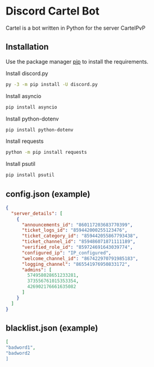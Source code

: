 # Discord Cartel Bot

Cartel is a bot written in Python for the server CartelPvP

## Installation

Use the package manager [pip](https://pip.pypa.io/en/stable/) to install the requirements.

Install discord.py

```bash
py -3 -m pip install -U discord.py
```

Install asyncio

```bash
pip install asyncio
```

Install python-dotenv

```bash
pip install python-dotenv
```

Install requests

```bash
python -m pip install requests
```

Install psutil

```bash
pip install psutil
```

## config.json (example)

```json
{
  "server_details": [
    {
      "announcements_id": "860117203683770399",
      "ticket_logs_id": "859442000255123476",
      "ticket_category_id": "859442055867793438",
      "ticket_channel_id": "859486071871111189",
      "verified_role_id": "859724691643039774",
      "configured_ip": "IP_configured",
      "welcome_channel_id": "867422970791985183",
      "logging_channel": "865541976950833172",
      "admins": [
        574958028651233281,
        373556761015353354,
        426902176661635082
      ]
    }
  ]
}
```

## blacklist.json (example)

```json
[
"badword1",
"badword2
]
